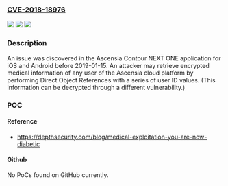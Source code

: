 ### [CVE-2018-18976](https://cve.mitre.org/cgi-bin/cvename.cgi?name=CVE-2018-18976)
![](https://img.shields.io/static/v1?label=Product&message=n%2Fa&color=blue)
![](https://img.shields.io/static/v1?label=Version&message=n%2Fa&color=blue)
![](https://img.shields.io/static/v1?label=Vulnerability&message=n%2Fa&color=brighgreen)

### Description

An issue was discovered in the Ascensia Contour NEXT ONE application for iOS and Android before 2019-01-15. An attacker may retrieve encrypted medical information of any user of the Ascensia cloud platform by performing Direct Object References with a series of user ID values. (This information can be decrypted through a different vulnerability.)

### POC

#### Reference
- https://depthsecurity.com/blog/medical-exploitation-you-are-now-diabetic

#### Github
No PoCs found on GitHub currently.

